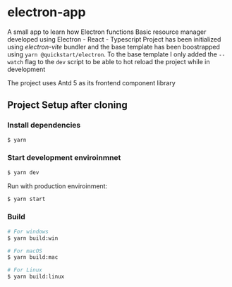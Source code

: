 # electron-app

A small app to learn how Electron functions
Basic resource manager developed using Electron - React - Typescript
Project has been initialized using _electron-vite_ bundler and the base template has been boostrapped using `yarn @quickstart/electron`.
To the base template I only added the `--watch` flag to the `dev` script to be able to hot reload the project while in development

The project uses Antd 5 as its frontend component library 

## Project Setup after cloning

### Install dependencies

```bash
$ yarn
```

### Start development enviroinmnet

```bash
$ yarn dev
```

Run with production enviroinment:
```bash
$ yarn start
```

### Build

```bash
# For windows
$ yarn build:win

# For macOS
$ yarn build:mac

# For Linux
$ yarn build:linux
```
